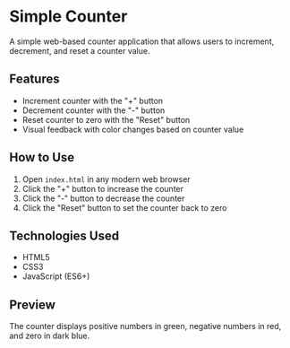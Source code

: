 # Simple Counter

A simple web-based counter application that allows users to increment, decrement, and reset a counter value.

## Features

- Increment counter with the "+" button
- Decrement counter with the "-" button
- Reset counter to zero with the "Reset" button
- Visual feedback with color changes based on counter value

## How to Use

1. Open `index.html` in any modern web browser
2. Click the "+" button to increase the counter
3. Click the "-" button to decrease the counter
4. Click the "Reset" button to set the counter back to zero

## Technologies Used

- HTML5
- CSS3
- JavaScript (ES6+)

## Preview

The counter displays positive numbers in green, negative numbers in red, and zero in dark blue.